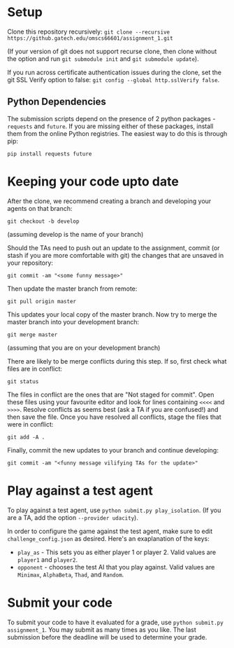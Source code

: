 # Setup
Clone this repository recursively:
`git clone --recursive https://github.gatech.edu/omscs66601/assignment_1.git`

(If your version of git does not support recurse clone, then clone without the option and run `git submodule init` and `git submodule update`).

If you run across certificate authentication issues during the clone, set the git SSL Verify option to false: `git config --global http.sslVerify false`.

## Python Dependencies

The submission scripts depend on the presence of 2 python packages - `requests` and `future`. If you are missing either of these packages, install them from the online Python registries. The easiest way to do this is through pip:

`pip install requests future`

# Keeping your code upto date
After the clone, we recommend creating a branch and developing your agents on that branch:

`git checkout -b develop`

(assuming develop is the name of your branch)

Should the TAs need to push out an update to the assignment, commit (or stash if you are more comfortable with git) the changes that are unsaved in your repository:

`git commit -am "<some funny message>"`

Then update the master branch from remote:

`git pull origin master`

This updates your local copy of the master branch. Now try to merge the master branch into your development branch:

`git merge master`

(assuming that you are on your development branch)

There are likely to be merge conflicts during this step. If so, first check what files are in conflict:

`git status`

The files in conflict are the ones that are "Not staged for commit". Open these files using your favourite editor and look for lines containing `<<<<` and `>>>>`. Resolve conflicts as seems best (ask a TA if you are confused!) and then save the file. Once you have resolved all conflicts, stage the files that were in conflict:

`git add -A .`

Finally, commit the new updates to your branch and continue developing:

`git commit -am "<funny message vilifying TAs for the update>"`

# Play against a test agent
To play against a test agent, use `python submit.py play_isolation`. (If you are a TA, add the option `--provider udacity`).

In order to configure the game against the test agent, make sure to edit `challenge_config.json` as desired. Here's an exaplanation of the keys:

- `play_as` - This sets you as either player 1 or player 2. Valid values are `player1` and `player2`.
- `opponent` - chooses the test AI that you play against. Valid values are `Minimax`, `AlphaBeta`, `Thad`, and `Random`.

# Submit your code
To submit your code to have it evaluated for a grade, use `python submit.py assignment_1`.  You may submit as many times as you like.  The last submission before the deadline will be used to determine your grade.
